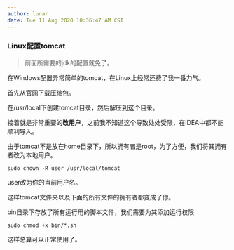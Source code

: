 ```yaml
---
author: lunar
date: Tue 11 Aug 2020 10:36:47 AM CST
---
```


### **Linux配置tomcat**

> 前面所需要的jdk的配置就免了。

在Windows配置异常简单的tomcat，在Linux上经常还费了我一番力气。

首先从官网下载压缩包。

在/usr/local下创建tomcat目录，然后解压到这个目录。

接着就是非常重要的**改用户**，之前我不知道这个导致处处受限，在IDEA中都不能顺利导入。

由于tomcat不是放在home目录下，所以拥有者是root，为了方便，我们将其拥有者改为本地用户。

`sudo chown -R user /usr/local/tomcat`

user改为你的当前用户名。

这样tomcat文件夹以及下面的所有文件的拥有者都变成了你。

bin目录下存放了所有运行用的脚本文件，我们需要为其添加运行权限

`sudo chmod +x bin/*.sh`

这样总算可以正常使用了。
